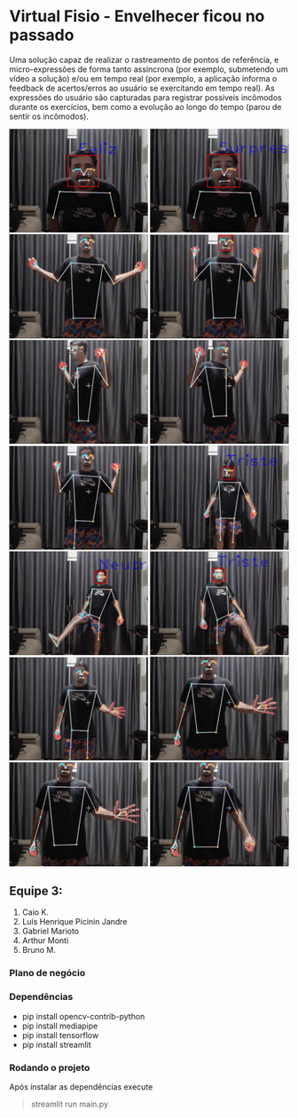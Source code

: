 # Virtual Fisio - Envelhecer ficou no passado
Uma solução capaz de realizar o rastreamento de pontos de referência, e micro-expressões de forma tanto assíncrona (por exemplo, submetendo um vídeo a solução) e/ou em tempo real (por exemplo, a aplicação informa o feedback de acertos/erros ao usuário se exercitando em tempo real). As expressões do usuário são capturadas para registrar possíveis incômodos durante os exercícios, bem como a evolução ao longo do tempo (parou de sentir os incômodos).

<img src="doc/1.PNG" width="250"></img>
<img src="doc/2.PNG" width="250"></img>
<img src="doc/3.PNG" width="250"></img>
<img src="doc/4.PNG" width="250"></img>
<img src="doc/5.PNG" width="250"></img>
<img src="doc/6.PNG" width="250"></img>
<img src="doc/7.PNG" width="250"></img>
<img src="doc/8.PNG" width="250"></img>
<img src="doc/9.PNG" width="250"></img>
<img src="doc/10.PNG" width="250"></img>
<img src="doc/11.PNG" width="250"></img>
<img src="doc/12.PNG" width="250"></img>
<img src="doc/13.PNG" width="250"></img>
<img src="doc/14.PNG" width="250"></img>

## Equipe 3:

 1. Caio K.
 2. Luís Henrique Picinin Jandre
 3. Gabriel Marioto
 4. Arthur Monti
 5. Bruno M.

### Plano de negócio


### Dependências
 - pip install opencv-contrib-python
 - pip install mediapipe
 - pip install tensorflow
 - pip install streamlit

### Rodando o projeto
Após instalar as dependências execute 

> streamlit run main.py

